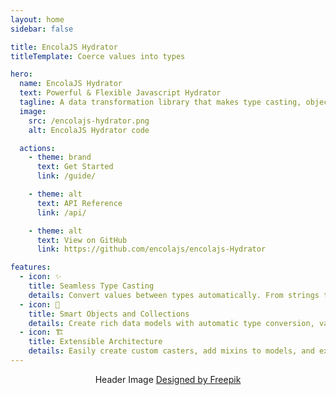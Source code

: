```yaml
---
layout: home
sidebar: false

title: EncolaJS Hydrator
titleTemplate: Coerce values into types

hero:
  name: EncolaJS Hydrator
  text: Powerful & Flexible Javascript Hydrator 
  tagline: A data transformation library that makes type casting, object hydration, and collections management a breeze!
  image:
    src: /encolajs-hydrator.png
    alt: EncolaJS Hydrator code

  actions:
    - theme: brand
      text: Get Started
      link: /guide/

    - theme: alt
      text: API Reference
      link: /api/

    - theme: alt
      text: View on GitHub
      link: https://github.com/encolajs/encolajs-Hydrator

features:
  - icon: ✨
    title: Seamless Type Casting
    details: Convert values between types automatically. From strings to numbers, dates, or custom objects - with consistent handling of edge cases.
  - icon: 🌳
    title: Smart Objects and Collections
    details: Create rich data models with automatic type conversion, validation, and business logic. Work with collections featuring powerful querying and transformation capabilities.
  - icon: 🏗️
    title: Extensible Architecture
    details: Easily create custom casters, add mixins to models, and extend the library to fit your specific needs. Designed with flexibility in mind.
---
```


<p style="text-align: center">
    Header Image <a target="_blank" href="http://www.freepik.com">Designed by Freepik</a>
</p>

<style>
.VPHero .image {
  max-width: 100%;
}
.VPHero .image-container {
  max-width: 100% !important;
  transform: none;
  padding: 0;
  margin: 0;
}
.VPHero .image-bg {
  display: none;
}
.VPHero .image-src {
  width: 100% !important;
  max-width: 100% !important;
  max-height: none;
  top: 0;
  left: 0;
  position: relative;
  transform: none;
}
</style>